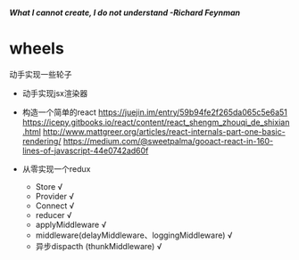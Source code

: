 
##### What I cannot create, I do not understand  -Richard Feynman

# wheels
动手实现一些轮子
- 动手实现jsx渲染器
- 构造一个简单的react
https://juejin.im/entry/59b94fe2f265da065c5e6a51
https://icepy.gitbooks.io/react/content/react_shengm_zhouqi_de_shixian.html
http://www.mattgreer.org/articles/react-internals-part-one-basic-rendering/
https://medium.com/@sweetpalma/gooact-react-in-160-lines-of-javascript-44e0742ad60f

- 从零实现一个redux
    - Store √
    - Provider √
    - Connect √
    - reducer √
    - applyMiddleware √
    - middleware(delayMiddleware、loggingMiddleware) √
    - 异步dispacth (thunkMiddleware)  √
